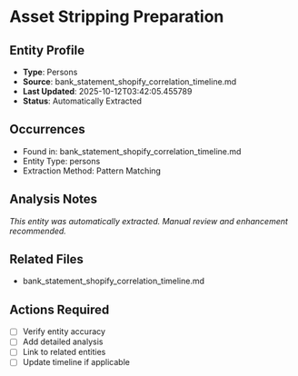 # Asset Stripping Preparation

## Entity Profile
- **Type**: Persons
- **Source**: bank_statement_shopify_correlation_timeline.md
- **Last Updated**: 2025-10-12T03:42:05.455789
- **Status**: Automatically Extracted

## Occurrences
- Found in: bank_statement_shopify_correlation_timeline.md
- Entity Type: persons
- Extraction Method: Pattern Matching

## Analysis Notes
*This entity was automatically extracted. Manual review and enhancement recommended.*

## Related Files
- bank_statement_shopify_correlation_timeline.md

## Actions Required
- [ ] Verify entity accuracy
- [ ] Add detailed analysis
- [ ] Link to related entities
- [ ] Update timeline if applicable

